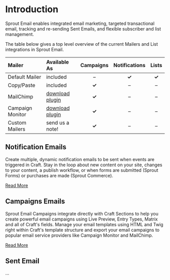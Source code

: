 # Introduction

Sprout Email enables integrated email marketing, targeted transactional email, tracking and re-sending Sent Emails, and flexible subscriber and list management.

The table below gives a top level overview of the current Mailers and List integrations in Sprout Email. 

|  Mailer         | Available As     | Campaigns | Notifications | Lists|
|:----------------|:-----------------|:---------:|:-------------:|:----:|
| Default Mailer   | included        | –         | **✓**         | **✓** |
| Copy/Paste       | included        | **✓**     | –             | – |
| MailChimp        | [download plugin]({asset:4575:url}) | **✓** | – | – |
| Campaign Monitor | [download plugin]({asset:4576:url}) | **✓** | – | – |
| Custom Mailers   | send us a note! | **✓**     | –             | – |

## Notification Emails

Create multiple, dynamic notification emails to be sent when events are triggered in Craft.  Stay in the loop about new content on your site, changes to your content, a publish workflow, or when forms are submitted (Sprout Forms) or purchases are made (Sprout Commerce). 

[Read More](/craft-plugins/email/docs/notifications/notification-overview)

## Campaigns Emails

Sprout Email Campaigns integrate directly with Craft Sections to help you create powerful email campaigns using Live Preview, Entry Types, Matrix and all of Craft's fields. Manage your email templates using HTML and Twig right within Craft's template structure and export your email campaigns to popular email service providers like Campaign Monitor and MailChimp. 

[Read More](/craft-plugins/email/docs/email-campaigns/campaign-overview)

## Sent Email

...